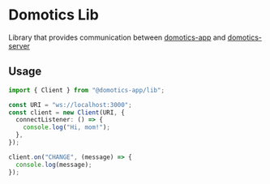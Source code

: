 # Domotics Lib

Library that provides communication between [domotics-app](https://github.com/Oktuvida/domotics-app) and [domotics-server](https://github.com/Oktuvida/domotics-server)

## Usage

```ts
import { Client } from "@domotics-app/lib";

const URI = "ws://localhost:3000";
const client = new Client(URI, {
  connectListener: () => {
    console.log("Hi, mom!");
  },
});

client.on("CHANGE", (message) => {
  console.log(message);
});
```
